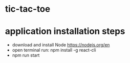 # tic-tac-toe

# application installation steps

- download and install Node https://nodejs.org/en
- open terminal run: npm install -g react-cli
- npm run start